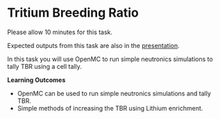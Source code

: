 # Tritium Breeding Ratio

Please allow 10 minutes for this task.

Expected outputs from this task are also in the [presentation](https://slides.com/neutronics_workshop/neutronics_workshop#/6).

In this task you will use OpenMC to run simple neutronics simulations to tally TBR using a cell tally.

**Learning Outcomes**

- OpenMC can be used to run simple neutronics simulations and tally TBR.
- Simple methods of increasing the TBR using Lithium enrichment.
